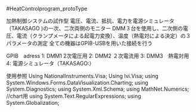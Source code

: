 #HeatControlprogram_protoType

加熱制御システムの試作型
電圧、電流、抵抗、電力を電源シミュレータ（TAKASAGO )の一次、二次両側のモニター
DMM３台を使用し、二次側の電圧、電流（クランプメータによる起電力変換）、温度（熱電対による決定）の３パラメータの測定
全ての機器はGPIB-USBを用いた接続を行う

GPIB　adress
1: DMM1 2次電圧用
2: DMM2 ２次電流用
3: DMM3　熱電対用
4: 電源シミュレータ（TAKASAGO:）

使用参照
Using NationalInstruments.Visa;
Using Ivi.Visa;
using System.Windows.Forms.DataVisualization.Charting;
using System.Diagnostics;
using System.Xml.Schema;
using MathNet.Numerics;  //chart用
using System.Text.RegularExpressions;
using System.Globalization;
